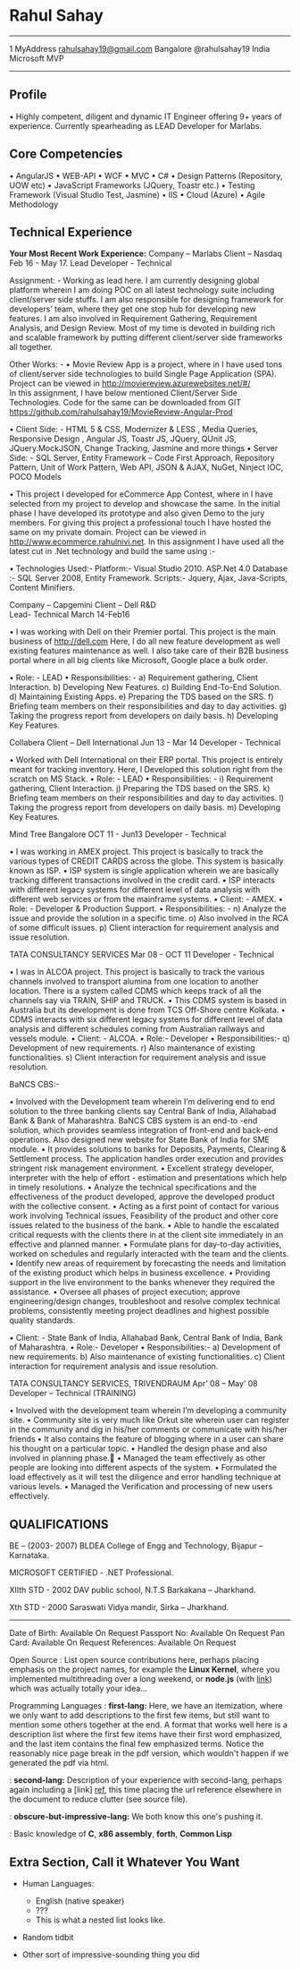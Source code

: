 Rahul Sahay
============

-------------------     ----------------------------
1 MyAddress                        rahulsahay19@gmail.com
Bangalore                           @rahulsahay19
India                               Microsoft MVP
-------------------     ----------------------------

Profile
---------

•	Highly competent, diligent and dynamic IT Engineer offering 9+ years of experience. Currently spearheading as LEAD Developer for Marlabs.

Core Competencies
----------



•	AngularJS
•	WEB-API
•	WCF
•	MVC
•	C#
•	Design Patterns (Repository, UOW etc)
•	JavaScript Frameworks (JQuery, Toastr etc.)
•	Testing Framework (Visual Studio Test, Jasmine)
•	IIS
•	Cloud (Azure) 
•	Agile Methodology


Technical Experience
--------------------
**Your Most Recent Work Experience:**
Company – Marlabs
Client – Nasdaq 	                        Feb 16 - May 17.
Lead Developer - Technical

Assignment: - 
Working as lead here. I am currently designing global platform wherein I am doing POC on all latest technology suite including client/server side stuffs. I am also responsible for designing framework for developers’ team, where they get one stop hub for developing new features.  I am also involved in Requirement Gathering, Requirement Analysis, and Design Review. Most of my time is devoted in building rich and scalable framework by putting different client/server side frameworks all together. 

Other Works: - 
•	Movie Review App is a project, where in I have used tons of client/server side technologies to build Single Page Application (SPA). Project can be viewed in http://moviereview.azurewebsites.net/#/  
In this assignment, I have below mentioned Client/Server Side Technologies. Code for the same can be downloaded from GIT https://github.com/rahulsahay19/MovieReview-Angular-Prod 

•	Client Side: -
HTML 5 & CSS, Modernizer & LESS , Media Queries, Responsive Design , Angular JS,  Toastr JS, JQuery, QUnit JS, JQuery.MockJSON, Change Tracking, Jasmine and more things
•	Server Side: -
SQL Server, Entity Framework – Code First Approach, Repository Pattern, Unit of Work Pattern,     Web API, JSON & AJAX, NuGet, Ninject IOC, POCO Models

•	This project I developed for eCommerce App Contest, where in I have selected from my project to develop and showcase the same. In the initial phase I have developed its prototype and also given Demo to the jury members. For giving this project a professional touch I have hosted the same on my private domain.
Project can be viewed in http://www.ecommerce.rahulnivi.net.
In this assignment I have used all the latest cut in .Net technology and build the same using :-

•	Technologies Used:-
Platform:- Visual Studio 2010. ASP.Net 4.0
Database :- SQL Server 2008, Entity Framework.
Scripts:- Jquery, Ajax, Java-Scripts, Content Minifiers.

Company – Capgemini
Client – Dell R&D 		
Lead- Technical									      March 14-Feb16

•	I was working with Dell on their Premier portal. This project is the main business of http://dell.com Here, I do all new feature development as well existing features maintenance as well. I also take care of their B2B business portal where in all big clients like Microsoft, Google place a bulk order.

•	Role: - LEAD
•	Responsibilities: - 
a)	Requirement gathering, Client Interaction.
b)	Developing New Features.
c)	Building End-To-End Solution.
d)	Maintaining Existing Apps.
e)	Preparing the TDS based on the SRS.
f)	Briefing team members on their responsibilities and day to day activities.
g)	Taking the progress report from developers on daily basis.
h)	Developing Key Features.

Collabera 
Client – Dell International	                  Jun 13 - Mar 14
Developer - Technical

•	Worked with Dell International on their ERP portal. This project is entirely meant for tracking inventory. Here, I Developed this solution right from the scratch on MS Stack.
•	Role: - LEAD
•	Responsibilities: - 
i)	Requirement gathering, Client Interaction.
j)	Preparing the TDS based on the SRS.
k)	Briefing team members on their responsibilities and day to day activities.
l)	Taking the progress report from developers on daily basis.
m)	Developing Key Features.

Mind Tree Bangalore 	                           OCT 11 - Jun13
Developer - Technical

•	I was working in AMEX project. This project is basically to track the various types of CREDIT CARDS across the globe. This system is basically known as ISP.
•	ISP system is single application wherein we are basically tracking different transactions involved in the credit card.
•	ISP interacts with different legacy systems for different level of data analysis with different web services or from the mainframe systems.
•	Client: - AMEX.
•	Role: - Developer & Production Support.
•	Responsibilities: - 
n)	Analyze the issue and provide the solution in a specific time.
o)	Also involved in the RCA of some difficult issues.
p)	Client interaction for requirement analysis and issue resolution.

TATA CONSULTANCY SERVICES 	                     Mar 08 - OCT 11
Developer - Technical

•	I was in ALCOA project. This project is basically to track the various channels involved to transport alumina from one location to another location. There is a system called CDMS which keeps track of all the channels say via TRAIN, SHIP and TRUCK.
•	This CDMS system is based in Australia but its development is done from TCS Off-Shore centre Kolkata.
•	CDMS interacts with six different legacy systems for different level of data analysis and different schedules coming from Australian railways and vessels module.
•	Client: - ALCOA.
•	Role:- Developer
•	Responsibilities:- 
q)	Development of new requirements.
r)	Also maintenance of existing functionalities.
s)	Client interaction for requirement analysis and issue resolution.

BaNCS CBS:-

•	Involved with the Development team wherein I’m delivering end to end solution to the three banking clients say Central Bank of India, Allahabad Bank & Bank of Maharashtra. BaNCS CBS system is an end-to -end solution, which provides seamless integration of front-end and back-end operations. Also designed new website for State Bank of India for SME module.
•	It provides solutions to banks for Deposits, Payments, Clearing & Settlement process. The application handles order execution and provides stringent risk management environment.
•	Excellent strategy developer, interpreter with the help of effort - estimation and presentations which help in timely resolutions. 
•	Analyze the technical specifications and the effectiveness of the product developed, approve the developed product with the collective consent. 
•	Acting as a first point of contact for various work involving Technical issues, Feasibility of the product and other core issues related to the business of the bank. 
•	Able to handle the escalated critical requests with the clients there in at the client site immediately in an effective and planned manner.
•	Formulate plans for day-to-day activities, worked on schedules and regularly interacted with the team and the clients. 
•	Identify new areas of requirement by forecasting the needs and limitation of the existing product which helps in business excellence. 
•	Providing support in the live environment to the banks whenever they required the assistance.
•	Oversee all phases of project execution; approve engineering/design changes, troubleshoot and resolve complex technical problems, consistently meeting project deadlines and highest possible quality standards. 

•	Client: - State Bank of India, Allahabad Bank, Central Bank of India, Bank of Maharashtra.
•	Role:- Developer
•	Responsibilities:- 
a)	Development of new requirements.
b)	Also maintenance of existing functionalities.
c)	Client interaction for requirement analysis and issue resolution.

TATA CONSULTANCY SERVICES, TRIVENDRAUM	            Apr’ 08 – May’ 08
Developer – Technical (TRAINING)

•	Involved with the development team wherein I’m developing a community site.
•	Community site is very much like Orkut  site wherein user can register in the community and dig in his/her comments or communicate with his/her friends
•	It also contains the feature of blogging where in a user can share his thought on a particular topic.
•	Handled the design phase and also involved in planning phase.
•	Managed the team effectively as other people are looking into different aspects of the system.
•	Formulated the load effectively as it will test the diligence and error handling technique at various levels.
•	Managed the Verification and processing of new users effectively. 


QUALIFICATIONS
----------------------------------------
BE – (2003- 2007)
BLDEA College of Engg and Technology, Bijapur – Karnataka.

MICROSOFT CERTIFIED - .NET Professional.

XIIth STD   - 2002
DAV public school, N.T.S Barkakana – Jharkhand.

Xth STD - 2000 
Saraswati Vidya mandir, Sirka – Jharkhand.

----------------------------------------
Date of Birth: Available On Request
Passport No: Available On Request
Pan Card: Available On Request
References: Available On Request




Open Source
:   List open source contributions here, perhaps placing emphasis on
    the project names, for example the **Linux Kernel**, where you
    implemented multithreading over a long weekend, or **node.js**
    (with [link](http://nodejs.org)) which was actually totally
    your idea...

Programming Languages
:   **first-lang:** Here, we have an itemization, where we only want
    to add descriptions to the first few items, but still want to
    mention some others together at the end. A format that works well
    here is a description list where the first few items have their
    first word emphasized, and the last item contains the final few
    emphasized terms. Notice the reasonably nice page break in the pdf
    version, which wouldn't happen if we generated the pdf via html.

:   **second-lang:** Description of your experience with second-lang,
    perhaps again including a [link] [ref], this time placing the url
    reference elsewhere in the document to reduce clutter (see source
    file). 

:   **obscure-but-impressive-lang:** We both know this one's pushing
    it.

:   Basic knowledge of **C**, **x86 assembly**, **forth**, **Common Lisp**

[ref]: https://github.com/githubuser/superlongprojectname

Extra Section, Call it Whatever You Want
----------------------------------------

* Human Languages:

     * English (native speaker)
     * ???
     * This is what a nested list looks like.

* Random tidbit

* Other sort of impressive-sounding thing you did
